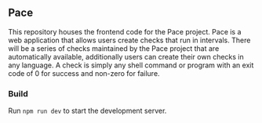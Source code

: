 ## Pace

This repository houses the frontend code for the Pace project. Pace is a web application that allows users create checks that run in intervals. There will be a series of checks maintained by the Pace project that are automatically available, additionally users can create their own checks in any language. A check is simply any shell command or program with an exit code of 0 for success and non-zero for failure.

### Build

Run `npm run dev` to start the development server.
